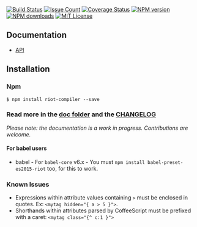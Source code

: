 [![Build Status][travis-image]][travis-url]
[![Issue Count][codeclimate-image]][codeclimate-url]
[![Coverage Status][coverage-image]][coverage-url]
[![NPM version][npm-version-image]][npm-url]
[![NPM downloads][npm-downloads-image]][npm-url]
[![MIT License][license-image]][license-url]

## Documentation

- [API](doc/)

## Installation

### Npm

`$ npm install riot-compiler --save`

### Read more in the [doc folder](doc/) and the [CHANGELOG](CHANGELOG.md)

_Please note: the documentation is a work in progress. Contributions are welcome._

#### For babel users

* babel - For `babel-core` v6.x - You must `npm install babel-preset-es2015-riot` too, for this to work.

### Known Issues

* Expressions within attribute values containing `>` must be enclosed in quotes. Ex: `<mytag hidden="{ a > 5 }">`.
* Shorthands within attributes parsed by CoffeeScript must be prefixed with a caret: `<mytag class="{^ c:1 }">`

[travis-image]:  https://img.shields.io/travis/riot/compiler.svg?style=flat-square
[travis-url]:    https://travis-ci.org/riot/compiler
[license-image]: https://img.shields.io/badge/license-MIT-000000.svg?style=flat-square
[license-url]:   LICENSE.txt
[npm-version-image]:   https://img.shields.io/npm/v/riot-compiler.svg?style=flat-square
[npm-downloads-image]: https://img.shields.io/npm/dm/riot-compiler.svg?style=flat-square
[npm-url]:             https://npmjs.org/package/riot-compiler
[coverage-image]:    https://codeclimate.com/github/riot/compiler/badges/coverage.svg
[coverage-url]:      https://codeclimate.com/github/riot/compiler/coverage
[codeclimate-image]: https://codeclimate.com/github/riot/compiler/badges/issue_count.svg
[codeclimate-url]:   https://codeclimate.com/github/riot/compiler
